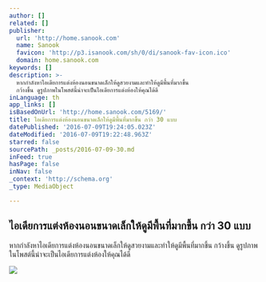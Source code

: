 ```yaml
---
author: []
related: []
publisher:
  url: 'http://home.sanook.com'
  name: Sanook
  favicon: 'http://p3.isanook.com/sh/0/di/sanook-fav-icon.ico'
  domain: home.sanook.com
keywords: []
description: >-
  หากกำลังหาไอเดียการแต่งห้องนอนขนาดเล็กให้ดูสวยงามและทำให้ดูมีพื้นที่มากขึ้น
  กว้างขึ้น ดูรูปภาพในโพสต์นี้น่าจะเป็นไอเดียการแต่งห้องให้คุณได้ดี
inLanguage: th
app_links: []
isBasedOnUrl: 'http://home.sanook.com/5169/'
title: ไอเดียการแต่งห้องนอนขนาดเล็กให้ดูมีพื้นที่มากขึ้น กว่า 30 แบบ
datePublished: '2016-07-09T19:24:05.023Z'
dateModified: '2016-07-09T19:22:48.963Z'
starred: false
sourcePath: _posts/2016-07-09-30.md
inFeed: true
hasPage: false
inNav: false
_context: 'http://schema.org'
_type: MediaObject

---
```

<article style=""><h1>ไอเดียการแต่งห้องนอนขนาดเล็กให้ดูมีพื้นที่มากขึ้น กว่า 30 แบบ</h1><p>หากกำลังหาไอเดียการแต่งห้องนอนขนาดเล็กให้ดูสวยงามและทำให้ดูมีพื้นที่มากขึ้น กว้างขึ้น ดูรูปภาพในโพสต์นี้น่าจะเป็นไอเดียการแต่งห้องให้คุณได้ดี</p><img src="http://p1.isanook.com/hm/0/ud/1/5169/16.jpg" /></article>